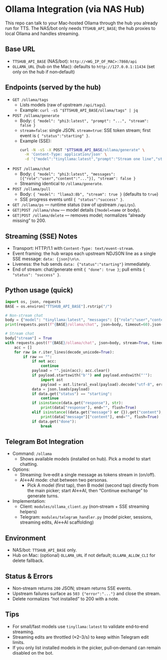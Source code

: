 # Ollama Integration (via NAS Hub)

This repo can talk to your Mac‑hosted Ollama through the hub you already run for TTS. The NAS/bot only needs `TTSHUB_API_BASE`; the hub proxies to local Ollama and handles streaming.

## Base URL
- `TTSHUB_API_BASE` (NAS/bot): `http://<WG_IP_OF_MAC>:7860/api`
- `OLLAMA_URL` (hub on the Mac): defaults to `http://127.0.0.1:11434` (set only on the hub if non‑default)

## Endpoints (served by the hub)
- `GET /ollama/tags`
  - Lists models (raw of upstream `/api/tags`).
  - Example: `curl -sS "$TTSHUB_API_BASE/ollama/tags" | jq`
- `POST /ollama/generate`
  - Body: `{ "model": "phi3:latest", "prompt": "...", "stream": false }`
  - `stream=false`: single JSON. `stream=true`: SSE token stream; first event is `{ "status":"starting" }`.
  - Example (SSE):
    ```bash
    curl -N -sS -X POST "$TTSHUB_API_BASE/ollama/generate" \
      -H 'Content-Type: application/json' \
      -d '{"model":"tinyllama:latest","prompt":"Stream one line","stream":true}'
    ```
- `POST /ollama/chat`
  - Body: `{ "model": "phi3:latest", "messages": [{"role":"user","content":"..."}], "stream": false }`
  - Streaming identical to `/ollama/generate`.
- `POST /ollama/pull`
  - Body: `{ "model": "llama3:8b", "stream": true }` (defaults to `true`)
  - SSE progress events until `{ "status":"success" }`.
- `GET /ollama/ps` — runtime status (raw of upstream `/api/ps`).
- `GET|POST /ollama/show` — model details (`?model=name` or body).
- `GET|POST /ollama/delete` — removes model; normalizes “already missing” to 200.

## Streaming (SSE) Notes
- Transport: HTTP/1.1 with `Content-Type: text/event-stream`.
- Event framing: the hub wraps each upstream NDJSON line as a single SSE message: `data: {json}\n\n`.
- Liveness: the hub sends `data: {"status":"starting"}` immediately.
- End of stream: chat/generate emit `{ "done": true }`; pull emits `{ "status": "success" }`.

## Python usage (quick)
```python
import os, json, requests
BASE = os.environ["TTSHUB_API_BASE"].rstrip("/")

# Non-stream chat
body = {"model": "tinyllama:latest", "messages": [{"role":"user","content":"hello"}], "stream": False}
print(requests.post(f"{BASE}/ollama/chat", json=body, timeout=60).json())

# Stream chat
body["stream"] = True
with requests.post(f"{BASE}/ollama/chat", json=body, stream=True, timeout=None) as r:
    acc = []
    for raw in r.iter_lines(decode_unicode=True):
        if raw == "":
            if not acc: 
                continue
            payload = "".join(acc); acc.clear()
            if payload.startswith("b'") and payload.endswith("'"):
                import ast
                payload = ast.literal_eval(payload).decode("utf-8", errors="ignore")
            data = json.loads(payload)
            if data.get("status") == "starting":
                continue
            if isinstance(data.get("response"), str):
                print(data["response"], end="", flush=True)
            elif isinstance((data.get("message") or {}).get("content"), str):
                print(data["message"]["content"], end="", flush=True)
            if data.get("done"):
                break
```

## Telegram Bot Integration
- Command: `/ollama`
  - Shows available models (installed on hub). Pick a model to start chatting.
- Options:
  - Streaming: live‑edit a single message as tokens stream in (on/off).
  - AI↔AI mode: chat between two personas.
    - Pick A model (first tap), then B model (second tap) directly from the main picker; start AI↔AI, then “Continue exchange” to generate turns.
- Implementation:
  - Client: `modules/ollama_client.py` (non‑stream + SSE streaming helpers)
  - Telegram: `modules/telegram_handler.py` (model picker, sessions, streaming edits, AI↔AI scaffolding)

## Environment
- NAS/bot: `TTSHUB_API_BASE` only.
- Hub on Mac: (optional) `OLLAMA_URL` if not default; `OLLAMA_ALLOW_CLI` for delete fallback.

## Status & Errors
- Non‑stream returns `200` JSON; stream returns SSE events.
- Upstream failures surface as `503 {"error":"..."}` and close the stream.
- Delete normalizes “not installed” to 200 with a note.

## Tips
- For small/fast models use `tinyllama:latest` to validate end‑to‑end streaming.
- Streaming edits are throttled (≈2–3/s) to keep within Telegram edit limits.
- If you only list installed models in the picker, pull‑on‑demand can remain disabled on the bot.


